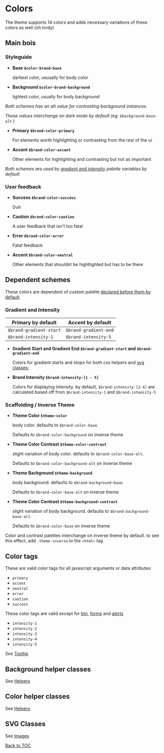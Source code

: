 # Colors

The theme supports 14 colors and adds necessary variations of these colors as well (oh lordy)

## Main bois

### Styleguide

*	**Base `$color-brand-base`**

	darkest color, ususally for body color

*	**Background `$color-brand-background`**

	lightest color, usually for body background

*Both schemes has an alt value for contrasting background instances.*

*These values interchange on dark mode by default (eg: `$background-base-alt` )*

*	**Primary `$brand-color-primary`**

	For elements worth highlighting or contrasting from the rest of the ui

*	**Accent `$brand-color-accent`**

	Other elements for highlighting and contrasting but not as important
	
*Both schemes are used by [gradient and intensity](#gradient-and-intensity) palette variables by default*


### User feedback

*	**Success `$brand-color-success`**

	Duh

*	**Caution `$brand-color-caution`**

	A user feedback that isn't too fatal

*	**Error `$brand-color-error`**

	Fatal feedback

*	**Accent `$brand-color-neutral`**

	Other elements that shouldnt be hightlighted but has to be there


## Dependent schemes

These colors are dependent of custom palette [declared before them by default](../setup/customize.md).

### Gradient and Intensity

| Primary by default 		| Accent by default 	|
| -- 						| -- 					|
| `$brand-gradient-start` 	| `$brand-gradient-end` |
| `$brand-intensity-1` 		| `$brand-intensity-5` 	|

*	**Gradient Start and Gradient End `$brand-gradient-start` and `$brand-gradient-end`**

	Colors for gradient starts and stops for both css helpers and [svg classes](../scaffolding/images.md#svg);

*	**Brand Intensity `$brand-intensity-[1 - 5]`**

	Colors for displaying intensity. by default, `$brand-intensity-[2-4]` are calculated based off from `$brand-intensity-1` and `$brand-intensity-5` 

### Scaffolding / Inverse Theme

*	**Theme Color `$theme-color`**

	body color. defaults to `$brand-color-base`.

	Defaults to `$brand-color-background` on inverse theme

*	**Theme Color Contrast `$theme-color-contrast`**

	slight variation of body color. defaults to `$brand-color-base-alt`.

	Defaults to `$brand-color-background-alt` on inverse theme

*	**Theme Background `$theme-background`**

	body background. defaults to `$brand-background-base`.

	Defaults to `$brand-color-base-alt` on inverse theme

*	**Theme Color Contrast `$theme-background-contrast`**

	slight variation of body background. defaults to `$brand-background-base-alt`.

	Defaults to `$brand-color-base` on inverse theme

Color and contrast palettes interchange on inverse theme by default. to see this effect, add `.theme-inverse` to the `<html>` tag



## Color tags
These are valid color tags for all javascript arguments or data attributes
*	`primary`
*	`accent`
*	`neutral`
*	`error`
*	`caution`
*	`success`

These color tags are valid except for [btn](../components/button.md), [forms](../components/forms.md) and [alerts](../components/alert.md)
*	`intensity-1`
*	`intensity-2`
*	`intensity-3`
*	`intensity-4`
*	`intensity-5`

See [Tooltip](../components/tooltip.md)

## Background helper classes

See [Helpers](../scaffolding/helpers.md#background)

## Color helper classes

See [Helpers](../scaffolding/helpers.md#color)


## SVG Classes
See [Images](../scaffolding/images.md#svg)

[Back to TOC](../../../readme.md)